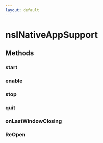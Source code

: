 ```yaml
---
layout: default
---
```


# nsINativeAppSupport #

## Methods ##

### start ###

### enable ###

### stop ###

### quit ###

### onLastWindowClosing ###

### ReOpen ###
